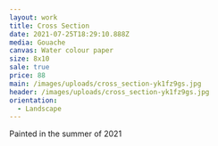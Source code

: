 ```yaml
---
layout: work
title: Cross Section
date: 2021-07-25T18:29:10.888Z
media: Gouache
canvas: Water colour paper
size: 8x10
sale: true
price: 88
main: /images/uploads/cross_section-yk1fz9gs.jpg
header: /images/uploads/cross_section-yk1fz9gs.jpg
orientation:
  - Landscape
---
```

Painted in the summer of 2021